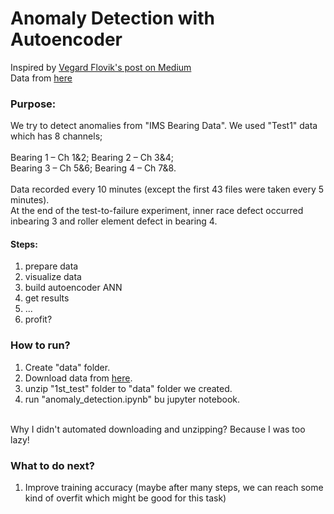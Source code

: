 # Anomaly Detection with Autoencoder

Inspired by [Vegard Flovik's post on Medium](https://towardsdatascience.com/how-to-use-machine-learning-for-anomaly-detection-and-condition-monitoring-6742f82900d7)<br>
Data from [here](http://data-acoustics.com/measurements/bearing-faults/bearing-4/)
### Purpose:
We try to detect anomalies from "IMS Bearing Data". We used "Test1" data which has 8 channels;
<br><br>
Bearing 1 – Ch 1&2; Bearing 2 – Ch 3&4;<br>
Bearing 3 – Ch 5&6; Bearing 4 – Ch 7&8. <br>
<br>
Data recorded every 10 minutes (except the first 43 files were taken every 5 minutes).
<br>
At the end of the test-to-failure experiment, inner race defect occurred inbearing 3 and roller element defect in bearing 4.
#### Steps:
1. prepare data
2. visualize data
3. build autoencoder ANN
4. get results
5. ...
6. profit?
### How to run?
1. Create "data" folder.
2. Download data from [here](http://data-acoustics.com/measurements/bearing-faults/bearing-4/).
3. unzip "1st_test" folder to "data" folder we created.
4. run "anomaly_detection.ipynb" bu jupyter notebook.
<br>
Why I didn't automated downloading and unzipping? Because I was too lazy!

### What to do next?
1. Improve training accuracy (maybe after many steps, we can reach some kind of overfit which might be good for this task)
